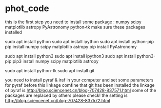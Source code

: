 # phot_code
this is the first step
you need to install some package : numpy scipy matplotlib astropy PyAstronomy python-tk
make sure these packages installed

sudo apt install python
sudo apt install ipython
sudo apt install python-pip
pip install numpy scipy matplotlib astropy
pip install PyAstronomy

sudo apt install python3
sudo apt install ipython3
sudo apt install python3-pip
pip3 install numpy scipy matplotlib astropy

sudo apt install python-tk
sudo apt install git

you need to install pyraf & iraf in your computer and set some parameters for pyraf
before this linkage comfine that git has been installed
the linkage of pyraf is http://blog.sciencenet.cn/blog-707428-837571.html
some of the packages are replaced by others please check!
the setting is http://blog.sciencenet.cn/blog-707428-837572.html






